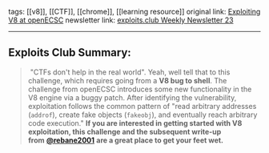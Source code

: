 tags: [[v8]], [[CTF]], [[chrome]], [[learning resource]]
original link: [Exploiting V8 at openECSC](https://lyra.horse/blog/2024/05/exploiting-v8-at-openecsc/?ref=blog.exploits.club) 
newsletter link: [exploits.club Weekly Newsletter 23](https://blog.exploits.club/exploits-club-weekly-newsletter-23/) 

---
## Exploits Club Summary:
>  "CTFs don't help in the real world". Yeah, well tell that to this challenge, which requires going from a **V8 bug to shell**. The challenge from openECSC introduces some new functionality in the V8 engine via a buggy patch. After identifying the vulnerability, exploitation follows the common pattern of "read arbitrary addresses (`addrof`), create fake objects (`fakeobj`), and eventually reach arbitrary code execution." **If you are interested in getting started with V8 exploitation, this challenge and the subsequent write-up from** [**@rebane2001**](https://x.com/rebane2001?ref=blog.exploits.club) **are a great place to get your feet wet.** 